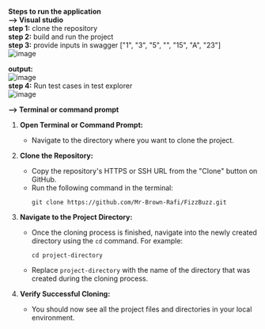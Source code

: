 **Steps to run the application**  
**--> Visual studio**  
**step 1:** clone the repository  
**step 2:** build and run the project  
**step 3:** provide inputs in swagger  ["1", "3", "5", "", "15", "A", "23"]  
![image](https://github.com/Mr-Brown-Rafi/FizzBuzz/assets/61969034/43bde037-78df-4ecf-8612-b8b67657e8e5)
  
**output:**  
![image](https://github.com/Mr-Brown-Rafi/FizzBuzz/assets/61969034/912c001c-f1db-443e-834d-6a8853504e7f)  
**step 4:** Run test cases in test explorer  
![image](https://github.com/Mr-Brown-Rafi/FizzBuzz/assets/61969034/c2d6c039-e06e-4c4a-adc8-2c8928b3ade5)  


**--> Terminal or command prompt**  
1. **Open Terminal or Command Prompt:**
   - Navigate to the directory where you want to clone the project.

2. **Clone the Repository:**
   - Copy the repository's HTTPS or SSH URL from the "Clone" button on GitHub.
   - Run the following command in the terminal:
     ```
     git clone https://github.com/Mr-Brown-Rafi/FizzBuzz.git
     ```

3. **Navigate to the Project Directory:**
   - Once the cloning process is finished, navigate into the newly created directory using the `cd` command. For example:
     ```
     cd project-directory
     ```
   - Replace `project-directory` with the name of the directory that was created during the cloning process.

4. **Verify Successful Cloning:**
   - You should now see all the project files and directories in your local environment.



